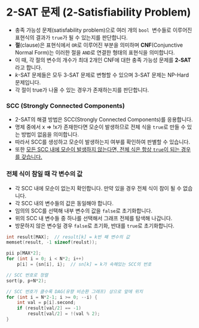 # 2-SAT 문제 (2-Satisfiability Problem)

* 충족 가능성 문제(satisfability problem)으로 여러 개의 `bool `변수들로 이루어진 표현식의 결과가 `true`가 될 수 있는지를 판단합니다.
* **절**(clause)은 표현식에서 `OR`로 이루어진 부분을 의미하며 **CNF**(Conjunctive Normal Form)는 이러한 절을 `AND`로 연결한 형태의 표현식을 의미합니다.
* 이 때, 각 절의 변수의 개수가 최대 2개인 CNF에 대한 충족 가능성 문제를 **2-SAT**라고 합니다.
* *k*-SAT 문제들은 모두 3-SAT 문제로 변형할 수 있으며 3-SAT 문제는 NP-Hard 문제입니다.
* 각 절이 true가 나올 수 있는 경우가 존재하는지를 판단합니다.



### SCC (Strongly Connected Components)

* 2-SAT의 해결 방법은 SCC(Strongly Connected Components)를 응용합니다.
* 명제 중에서 x => !x가 존재한다면 모순이 발생하므로 전체 식을 `true`로 만들 수 있는 방법이 없음을 의미합니다.
* 따라서 SCC를 생성하고 모순이 발생하는지 여부를 확인하여 판별할 수 있습니다.
* 또한 <u>모든 SCC 내에 모순이 발생하지 않는다면, 전체 식은 항상 `true`이  되는 경우를 갖습니다.</u>



### 전체 식이 참일 때 각 변수의 값

* 각 SCC 내에 모순이 없는지 확인합니다. 만약 있을 경우 전체 식이 참이 될 수 없습니다.
* 각 SCC 내의 변수들의 값은 동일해야 합니다. 
* 임의의 SCC를 선택해 내부 변수의 값을 `false`로 초기화합니다.
* 위의 SCC 내 변수들 중 하나를 선택해서 그래프 전체를 탐색해 나갑니다.
* 방문하지 않은 변수일 경우 `false`로 초기화, 반대를 `true`로 초기화합니다.

```c++
int result[MAX];  // result[k] = k번 째 변수의 값
memset(result, -1 sizeof(reulst));

pii p[MAX*2];
for (int i = 0; i < N*2; i++)
    p[i] = {sn[i], i};  // sn[k] = k가 속해있는 SCC의 번호

// SCC 번호로 정렬
sort(p, p+N*2);

// SCC 번호가 클수록 DAG(유향 비순환 그래프) 상으로 앞에 위치
for (int i = N*2-1; i >= 0; --i) {
    int val = p[i].second;
    if (result[val/2] == -1)
        result[val/2] = !(val % 2);
}
```



